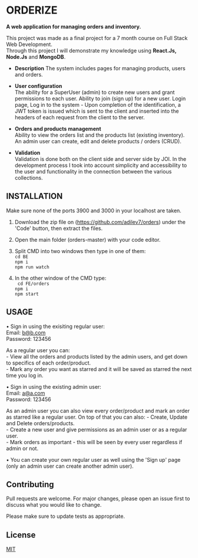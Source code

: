 # ORDERIZE
**A web application for managing orders and inventory.**

This project was made as a final project for a 7 month course on Full Stack Web Development.  
Through this project I will demonstrate my knowledge using **React.Js, Node.Js** and **MongoDB**.  
  
- **Description**
The system includes pages for managing products, users and orders.

- **User configuration**  
The ability for a SuperUser (admin) to create new users and grant permissions to each user.
Ability to join (sign up) for a new user.
Login page, Log in to the system - Upon completion of the identification, a JWT token is issued which is sent to the client and inserted into the headers of each request from the client to the server.

- **Orders and products management**  
Ability to view the orders list and the products list (existing inventory).
An admin user can create, edit and delete products / orders (CRUD).

- **Validation**  
Validation is done both on the client side and server side by JOI.
In the development process I took into account simplicity and accessibility to the user and functionality in the connection between the various collections.

## INSTALLATION
Make sure none of the ports 3900 and 3000 in your localhost are taken.
1. Download the zip file on (https://github.com/adilev7/orders) under the 'Code' button, then extract the files.
2. Open the main folder (orders-master) with your code editor.
3. Split CMD into two windows then type in one of them:  
         ```
          cd BE  
          ```  
          ```
          npm i  
          ```  
          ```
          npm run watch  
         ```  
         
4. In the other window of the CMD type:  
         ``` 
         cd FE/orders  
         ```  
         ```
         npm i  
         ```  
         ```
         npm start  
         ```  

## USAGE

• Sign in using the exisiting regular user:  
  Email: b@b.com  
  Password: 123456  
       
   As a regular user you can:  
       - View all the orders and products listed by the admin users, and get down to specifics of each order/product.  
       - Mark any order you want as starred and it will be saved as starred the next time you log in.  
  
• Sign in using the existing admin user:  
  Email: a@a.com  
  Password: 123456  

   As an admin user you can also view every order/product and mark an order as starred like a regular user.
        On top of that you can also:
        - Create, Update and Delete orders/products.  
        - Create a new user and give permissions as an admin user or as a regular user.  
        - Mark orders as important - this will be seen by every user regardless if admin or not.  
  
• You can create your own regular user as well using the 'Sign up' page (only an admin user can create another admin user).

## Contributing
Pull requests are welcome. For major changes, please open an issue first to discuss what you would like to change.  
  
Please make sure to update tests as appropriate.  
  
## License
[MIT](https://choosealicense.com/licenses/mit/)  
